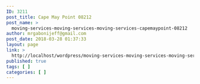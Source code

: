 ```yaml
---
ID: 3211
post_title: Cape May Point 08212
post_name: >
  moving-services-moving-services-moving-services-capemaypoint-08212
author: mrgabonijeff@gmail.com
post_date: 2018-03-28 01:37:33
layout: page
link: >
  http://localhost/wordpress/moving-services-moving-services-moving-services-capemaypoint-08212/
published: true
tags: [ ]
categories: [ ]
---
```


